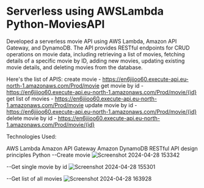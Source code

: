 # Serverless using AWSLambda Python-MoviesAPI

Developed a serverless movie API using AWS Lambda, Amazon API Gateway, and DynamoDB. The API provides RESTful endpoints for CRUD operations on movie data, including retrieving a list of movies, fetching details of a specific movie by ID, adding new movies, updating existing movie details, and deleting movies from the database.

Here's the list of APIS: 
create movie -       https://en6jiioo60.execute-api.eu-north-1.amazonaws.com/Prod/movie
get movie by id -    https://en6jiioo60.execute-api.eu-north-1.amazonaws.com/Prod/movie/{id}
get list of movies - https://en6jiioo60.execute-api.eu-north-1.amazonaws.com/Prod/movie
update movie by id - https://en6jiioo60.execute-api.eu-north-1.amazonaws.com/Prod/movie/{id}
delete movie by id - https://en6jiioo60.execute-api.eu-north-1.amazonaws.com/Prod/movie/{id}

Technologies Used:

AWS Lambda
Amazon API Gateway
Amazon DynamoDB
RESTful API design principles
Python 
--Create movie
![Screenshot 2024-04-28 153342](https://github.com/PoojaMandal/AWSLambda-MoviesAPI/assets/63387928/6829bfa5-be62-47ce-97a1-d78a831006fa)

--Get single movie by id
![Screenshot 2024-04-28 155301](https://github.com/PoojaMandal/AWSLambda-MoviesAPI/assets/63387928/db8c0d78-67f1-4ae0-a724-c79283e493c6)

--Get list of all movies
![Screenshot 2024-04-28 163928](https://github.com/PoojaMandal/AWSLambda-MoviesAPI/assets/63387928/debf74c5-efd0-46bd-9e66-f9a44567282f)




